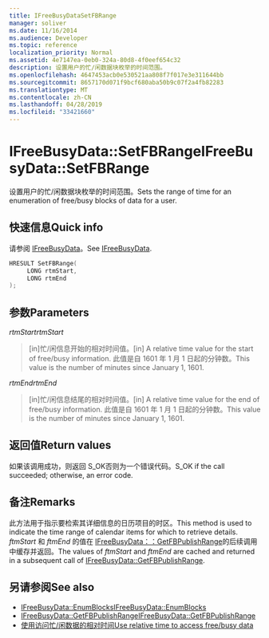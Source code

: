 ```yaml
---
title: IFreeBusyDataSetFBRange
manager: soliver
ms.date: 11/16/2014
ms.audience: Developer
ms.topic: reference
localization_priority: Normal
ms.assetid: 4e7147ea-0eb0-324a-80d8-4f0eef654c32
description: 设置用户的忙/闲数据块枚举的时间范围。
ms.openlocfilehash: 4647453acb0e530521aa808f7f017e3e311644bb
ms.sourcegitcommit: 8657170d071f9bcf680aba50b9c07f2a4fb82283
ms.translationtype: MT
ms.contentlocale: zh-CN
ms.lasthandoff: 04/28/2019
ms.locfileid: "33421660"
---
```

# <a name="ifreebusydatasetfbrange"></a><span data-ttu-id="e1c4c-103">IFreeBusyData::SetFBRange</span><span class="sxs-lookup"><span data-stu-id="e1c4c-103">IFreeBusyData::SetFBRange</span></span>

<span data-ttu-id="e1c4c-104">设置用户的忙/闲数据块枚举的时间范围。</span><span class="sxs-lookup"><span data-stu-id="e1c4c-104">Sets the range of time for an enumeration of free/busy blocks of data for a user.</span></span>
  
## <a name="quick-info"></a><span data-ttu-id="e1c4c-105">快速信息</span><span class="sxs-lookup"><span data-stu-id="e1c4c-105">Quick info</span></span>

<span data-ttu-id="e1c4c-106">请参阅 [IFreeBusyData](ifreebusydata.md)。</span><span class="sxs-lookup"><span data-stu-id="e1c4c-106">See [IFreeBusyData](ifreebusydata.md).</span></span>
  
```cpp
HRESULT SetFBRange(
     LONG rtmStart,
     LONG rtmEnd
);
```

## <a name="parameters"></a><span data-ttu-id="e1c4c-107">参数</span><span class="sxs-lookup"><span data-stu-id="e1c4c-107">Parameters</span></span>

<span data-ttu-id="e1c4c-108">_rtmStart_</span><span class="sxs-lookup"><span data-stu-id="e1c4c-108">_rtmStart_</span></span>
  
> <span data-ttu-id="e1c4c-109">[in]忙/闲信息开始的相对时间值。</span><span class="sxs-lookup"><span data-stu-id="e1c4c-109">[in] A relative time value for the start of free/busy information.</span></span> <span data-ttu-id="e1c4c-110">此值是自 1601 年 1 月 1 日起的分钟数。</span><span class="sxs-lookup"><span data-stu-id="e1c4c-110">This value is the number of minutes since January 1, 1601.</span></span>
    
<span data-ttu-id="e1c4c-111">_rtmEnd_</span><span class="sxs-lookup"><span data-stu-id="e1c4c-111">_rtmEnd_</span></span>
  
> <span data-ttu-id="e1c4c-112">[in]忙/闲信息结尾的相对时间值。</span><span class="sxs-lookup"><span data-stu-id="e1c4c-112">[in] A relative time value for the end of free/busy information.</span></span> <span data-ttu-id="e1c4c-113">此值是自 1601 年 1 月 1 日起的分钟数。</span><span class="sxs-lookup"><span data-stu-id="e1c4c-113">This value is the number of minutes since January 1, 1601.</span></span>
    
## <a name="return-values"></a><span data-ttu-id="e1c4c-114">返回值</span><span class="sxs-lookup"><span data-stu-id="e1c4c-114">Return values</span></span>

<span data-ttu-id="e1c4c-115">如果该调用成功，则返回 S_OK否则为一个错误代码。</span><span class="sxs-lookup"><span data-stu-id="e1c4c-115">S_OK if the call succeeded; otherwise, an error code.</span></span>
  
## <a name="remarks"></a><span data-ttu-id="e1c4c-116">备注</span><span class="sxs-lookup"><span data-stu-id="e1c4c-116">Remarks</span></span>

<span data-ttu-id="e1c4c-117">此方法用于指示要检索其详细信息的日历项目的时区。</span><span class="sxs-lookup"><span data-stu-id="e1c4c-117">This method is used to indicate the time range of calendar items for which to retrieve details.</span></span> <span data-ttu-id="e1c4c-118">*ftmStart* 和 *ftmEnd* 的值在 [IFreeBusyData：：GetFBPublishRange](ifreebusydata-getfbpublishrange.md)的后续调用中缓存并返回。</span><span class="sxs-lookup"><span data-stu-id="e1c4c-118">The values of  *ftmStart*  and  *ftmEnd*  are cached and returned in a subsequent call of [IFreeBusyData::GetFBPublishRange](ifreebusydata-getfbpublishrange.md).</span></span>
  
## <a name="see-also"></a><span data-ttu-id="e1c4c-119">另请参阅</span><span class="sxs-lookup"><span data-stu-id="e1c4c-119">See also</span></span>

- [<span data-ttu-id="e1c4c-120">IFreeBusyData::EnumBlocks</span><span class="sxs-lookup"><span data-stu-id="e1c4c-120">IFreeBusyData::EnumBlocks</span></span>](ifreebusydata-enumblocks.md)
- [<span data-ttu-id="e1c4c-121">IFreeBusyData::GetFBPublishRange</span><span class="sxs-lookup"><span data-stu-id="e1c4c-121">IFreeBusyData::GetFBPublishRange</span></span>](ifreebusydata-getfbpublishrange.md)
- [<span data-ttu-id="e1c4c-122">使用访问忙/闲数据的相对时间</span><span class="sxs-lookup"><span data-stu-id="e1c4c-122">Use relative time to access free/busy data</span></span>](how-to-use-relative-time-to-access-free-busy-data.md)

